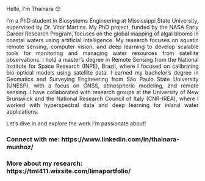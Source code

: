 Hello, I'm Thainara 😊

<p align="justify"> I’m a PhD student in Biosystems Engineering at Mississippi State University, supervised by Dr. Vitor Martins. My PhD project, funded by the NASA Early Career Research Program, focuses on the global mapping of algal blooms in coastal waters using artificial intelligence. My research focuses on aquatic remote sensing, computer vision, and deep learning to develop scalable tools for monitoring and managing water resources from satellite observations.
I hold a master’s degree in Remote Sensing from the National Institute for Space Research (INPE), Brazil, where I focused on calibrating bio-optical models using satellite data. I earned my bachelor’s degree in Geomatics and Surveying Engineering from São Paulo State University (UNESP), with a focus on GNSS, atmospheric modeling, and remote sensing. I have collaborated with research groups at the University of New Brunswick and the National Research Council of Italy (CNR-IREA), where I worked with hyperspectral data and deep learning for inland water applications.

Let’s dive in and explore the work I’m passionate about!
</p>

<h3 align="left">Connect with me: https://www.linkedin.com/in/thainara-munhoz/ </h3>
<p align="left">
</p>
<h3 align="left">More about my research: https://tml411.wixsite.com/limaportfolio/ </h3>
<p align="left">
</p>
